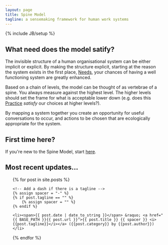 ```yaml
---
layout: page
title: Spine Model
tagline: a sensemaking framework for human work systems
---
```

{% include JB/setup %}

## What need does the model satify?
The invisible structure of a human organisational system can be either implicit or explicit. By making the structure explicit, starting at the reason the system exists in the first place, [Needs](/Needs.html), your chances of having a well functioning system are greatly enhanced.

Based on a chain of levels, the model can be thought of as vertebrae of a spine. You always measure against the highest level. The higher levels should set the frame for what is acceptable lower down (e.g. does this [Practice](/Practices.html) *satisfy* our choices at higher levels?).

By mapping a system together you create an opportunity for useful conversations to occur, and actions to be chosen that are ecologically appropriate for the system.

## First time here?
If you're new to the Spine Model, start [here](/explanation/introduction).

## Most recent updates...
<ul class="posts">
  {% for post in site.posts %}
    
    <!-- Add a dash if there is a tagline -->
    {% assign spacer = "-" %}
    {% if post.tagline == "" %}
        {% assign spacer = "" %}
    {% endif %}
    
    <li><span>{{ post.date | date_to_string }}</span> &raquo; <a href="{{ BASE_PATH }}{{ post.url }}">{{ post.title }} {{ spacer }} <i>{{post.tagline}}</i></a> ({{post.category}} by {{post.author}})</li>
  
  {% endfor %}
</ul>

